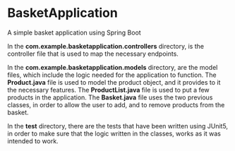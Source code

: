 # BasketApplication
A simple basket application using Spring Boot

In the **com.example.basketapplication.controllers** directory, is the controller file that is used to map the necessary endpoints. 

In the **com.example.basketapplication.models** directory, are the model files, which include the logic needed for the application to function.
The **Product.java** file is used to model the product object, and it provides to it the necessary features.
The **ProductList.java** file is used to put a few products in the application.
The **Basket.java** file uses the two previous classes, in order to allow the user to add, and to remove products from the basket.

In the **test** directory, there are the tests that have been written using JUnit5, in order to make sure that the logic written in the classes, works as it was intended to work.
